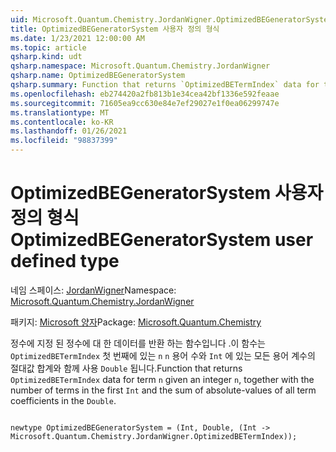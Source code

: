 ```yaml
---
uid: Microsoft.Quantum.Chemistry.JordanWigner.OptimizedBEGeneratorSystem
title: OptimizedBEGeneratorSystem 사용자 정의 형식
ms.date: 1/23/2021 12:00:00 AM
ms.topic: article
qsharp.kind: udt
qsharp.namespace: Microsoft.Quantum.Chemistry.JordanWigner
qsharp.name: OptimizedBEGeneratorSystem
qsharp.summary: Function that returns `OptimizedBETermIndex` data for term `n` given an integer `n`, together with the number of terms in the first `Int` and the sum of absolute-values of all term coefficients in the `Double`.
ms.openlocfilehash: eb274420a2fb813b1e34cea42bf1336e592feaae
ms.sourcegitcommit: 71605ea9cc630e84e7ef29027e1f0ea06299747e
ms.translationtype: MT
ms.contentlocale: ko-KR
ms.lasthandoff: 01/26/2021
ms.locfileid: "98837399"
---
```

# <a name="optimizedbegeneratorsystem-user-defined-type"></a><span data-ttu-id="93117-102">OptimizedBEGeneratorSystem 사용자 정의 형식</span><span class="sxs-lookup"><span data-stu-id="93117-102">OptimizedBEGeneratorSystem user defined type</span></span>

<span data-ttu-id="93117-103">네임 스페이스: [JordanWigner](xref:Microsoft.Quantum.Chemistry.JordanWigner)</span><span class="sxs-lookup"><span data-stu-id="93117-103">Namespace: [Microsoft.Quantum.Chemistry.JordanWigner](xref:Microsoft.Quantum.Chemistry.JordanWigner)</span></span>

<span data-ttu-id="93117-104">패키지: [Microsoft 양자](https://nuget.org/packages/Microsoft.Quantum.Chemistry)</span><span class="sxs-lookup"><span data-stu-id="93117-104">Package: [Microsoft.Quantum.Chemistry](https://nuget.org/packages/Microsoft.Quantum.Chemistry)</span></span>


<span data-ttu-id="93117-105">정수에 지정 된 정수에 대 한 데이터를 반환 하는 함수입니다 .이 함수는 `OptimizedBETermIndex` 첫 번째에 있는 `n` `n` 용어 수와 `Int` 에 있는 모든 용어 계수의 절대값 합계와 함께 사용 `Double` 됩니다.</span><span class="sxs-lookup"><span data-stu-id="93117-105">Function that returns `OptimizedBETermIndex` data for term `n` given an integer `n`, together with the number of terms in the first `Int` and the sum of absolute-values of all term coefficients in the `Double`.</span></span>

```qsharp

newtype OptimizedBEGeneratorSystem = (Int, Double, (Int -> Microsoft.Quantum.Chemistry.JordanWigner.OptimizedBETermIndex));
```

